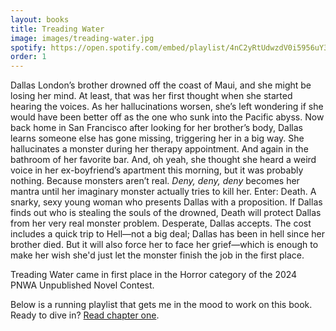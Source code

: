 ```yaml
---
layout: books
title: Treading Water
image: images/treading-water.jpg
spotify: https://open.spotify.com/embed/playlist/4nC2yRtUdwzdV0i5956uY3
order: 1
---
```


Dallas London’s brother drowned off the coast of Maui, and she might be losing her mind. At least, that was her first thought when she started hearing the voices. As her hallucinations worsen, she’s left wondering if she would have been better off as the one who sunk into the Pacific abyss.
Now back home in San Francisco after looking for her brother’s body, Dallas learns someone else has gone missing, triggering her in a big way. She hallucinates a monster during her therapy appointment. And again in the bathroom of her favorite bar. And, oh yeah, she thought she heard a weird voice in her ex-boyfriend’s apartment this morning, but it was probably nothing. Because monsters aren’t real. *Deny, deny, deny* becomes her mantra until her imaginary monster actually tries to kill her. 
Enter: Death. A snarky, sexy young woman who presents Dallas with a proposition. If Dallas finds out who is stealing the souls of the drowned, Death will protect Dallas from her very real monster problem. Desperate, Dallas accepts. The cost includes a quick trip to Hell—not a big deal; Dallas has been in hell since her brother died. But it will also force her to face her grief—which is enough to make her wish she'd just let the monster finish the job in the first place.


Treading Water came in first place in the Horror category of the 2024 PNWA Unpublished Novel Contest.


Below is a running playlist that gets me in the mood to work on this book. Ready to dive in? [Read chapter one](/treading-water-chapter-one).
